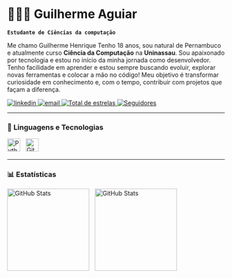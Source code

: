 # 👨🏻‍💻 Guilherme Aguiar

**`Estudante de Ciências da computação`**

Me chamo Guilherme Henrique
Tenho 18 anos, sou natural de Pernambuco e atualmente curso **Ciência da Computação** na **Uninassau**.
Sou apaixonado por tecnologia e estou no início da minha jornada como desenvolvedor. Tenho facilidade em aprender e estou sempre buscando evoluir, explorar novas ferramentas e colocar a mão no código!
Meu objetivo é transformar curiosidade em conhecimento e, com o tempo, contribuir com projetos que façam a diferença.


<p align="left">
    <a href="in/guilhermehcaguiar">
        <img 
            alt="linkedin" 
            title="Meu perfil no Linkedin" 
            src="https://custom-icon-badges.demolab.com/badge/-meu%20Linkedin-0A66C2?style=for-the-badge&logo=linkedin&logoColor=white&logoSource=feather"
        />
    </a>
    <a href="https://www.youtube.com/@larissakich">
        <img 
            alt="email" 
            title="Email para contato" 
            src="https://custom-icon-badges.demolab.com/badge/-guilherme.ghca@hotmail.com-black?style=for-the-badge&logo=mail&logoColor=white"
        />
    </a> 
    <a href="https://github.com/guilhermehcaguiar?tab=repositories&sort=stargazers">
        <img 
            alt="Total de estrelas" 
            title="Total de estrelas GitHub" 
            src="https://custom-icon-badges.demolab.com/github/stars/guilhermehcaguiar?color=55960c&style=for-the-badge&labelColor=488207&logo=star&label=estrelas"
        />
    </a>
    <a href="https://github.com/guilhermehcaguiar?tab=followers">
        <img 
            alt="Seguidores" 
            title="Me siga no GitHub" 
            src="https://custom-icon-badges.demolab.com/github/followers/guilhermehcaguiar?color=d33623&labelColor=ba2211&style=for-the-badge&logo=github&label=Seguidores&logoColor=white"
        />
    </a>
</p>

---

### 🤖 Linguagens e Tecnologias
<img 
    align="left" 
    alt="Python" 
    title="Python"
    width="30px" 
    style="padding-right: 10px;" 
    src="https://cdn.jsdelivr.net/gh/devicons/devicon@latest/icons/python/python-original.svg" 
/>
<img 
    align="left" 
    alt="Git" 
    title="Git"
    width="30px" 
    style="padding-right: 10px;" 
    src="https://cdn.jsdelivr.net/gh/devicons/devicon@latest/icons/git/git-original.svg" 
/>

<br/>
<br/>

---

### 📊 Estatísticas

<p>
  <img 
    align="left" 
    alt="GitHub Stats" 
    height="190" 
    style="padding-right: 10px;" 
    src="https://github-readme-stats.vercel.app/api?username=guilhermehcaguiar&show_icons=true&theme=dark&include_all_commits=true&locale=pt-br"
/>

  <img 
    align="left" 
    alt="GitHub Stats" 
    height="190" 
    style="padding-right: 10px;" 
    src="https://github-readme-stats.vercel.app/api/top-langs/?username=guilhermehcaguiar&theme=dark&custom_title=Tecnlogias&langs_count=1"
/>
